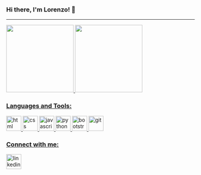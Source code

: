 ### Hi there, I'm Lorenzo! 👋

<hr>

<div align="left">
  <a href="https://github.com/lorenzozardo">
  <img height="180em" src="https://github-readme-stats.vercel.app/api?username=lorenzozardo&show_icons=true&theme=gruvbox&include_all_commits=true&count_private=true"/>
  <img height="180em" src="https://github-readme-stats.vercel.app/api/top-langs/?username=lorenzozardo&theme=gruvbox&layout=compact&count_private=true"/>
</div>

### Languages and Tools:
<img src="https://cdn.jsdelivr.net/gh/devicons/devicon/icons/html5/html5-original.svg" alt="html" width="40" height="40"></img>
<img src="https://cdn.jsdelivr.net/gh/devicons/devicon/icons/css3/css3-original.svg" alt="css" width="40" height="40"></img>
<img src="https://cdn.jsdelivr.net/gh/devicons/devicon/icons/javascript/javascript-original.svg" alt="javascript" width="40" height="40"></img>
<img src="https://cdn.jsdelivr.net/gh/devicons/devicon@latest/icons/python/python-original.svg" alt="python" width="40" height="40"></img>
<img src="https://cdn.jsdelivr.net/gh/devicons/devicon@latest/icons/bootstrap/bootstrap-original.svg" alt="bootstrap" width="40" height="40"></img>
<img src="https://cdn.jsdelivr.net/gh/devicons/devicon@latest/icons/git/git-original.svg" alt="git" width="40" height="40"></img>

### Connect with me: 
<a href="https://www.linkedin.com/in/lorenzo-zardo" target="_blank"><img src="https://cdn.jsdelivr.net/gh/devicons/devicon@latest/icons/linkedin/linkedin-original.svg" alt="linkedin" width="40" height="40" target="_blank"></a>
